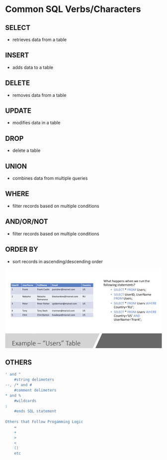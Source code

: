 # Common SQL Verbs/Characters

## SELECT

* retrieves data from a table

## INSERT

* adds data to a table

## DELETE

* removes data from a table

## UPDATE

* modifies data in a table

## DROP

* delete a table

## UNION

* combines data from multiple queries

## WHERE

* filter records based on multiple conditions

## AND/OR/NOT

* filter records based on multiple conditions

## ORDER BY

* sort records in ascending/descending order

![](<../../../../.gitbook/assets/SQL Example.png>)

## OTHERS

```bash
' and "
    #string delimeters
--, /* and #
    #comment delimeters
* and %
    #wildcards
;
    #ends SQL statement

Others that Follow Progamming Logic
    =
    +
    >
    <
    ()
    etc
```
